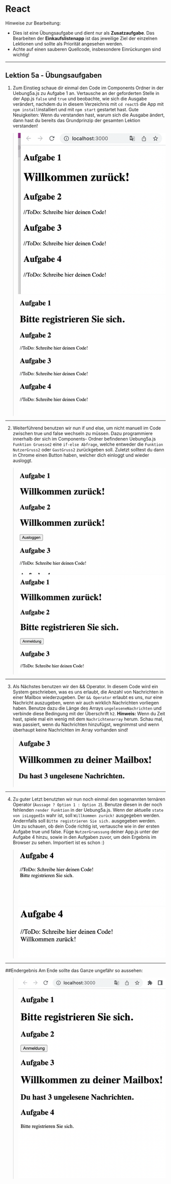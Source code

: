 # React

Hinweise zur Bearbeitung:

- Dies ist eine Übungsaufgabe und dient nur als **Zusatzaufgabe**. Das Bearbeiten der
  **Einkaufslistenapp** ist das jeweilige Ziel der einzelnen Lektionen und sollte als Priorität angesehen werden.
- Achte auf einen sauberen Quellcode, insbesondere Einrückungen sind wichtig!

---

## Lektion 5a - Übungsaufgaben

1. Zum Einstieg schaue dir einmal den Code im Components Ordner in der Uebung5a.js zu Aufgabe 1 an. Vertausche an der geforderten Stelle in der App.js
   `false` und `true` und beobachte, wie sich die Ausgabe verändert, nachdem du in diesem Verzeichnis mit `cd react5` die App mit `npm install`installiert und mit `npm start` gestartet hast. Gute Neuigkeiten: Wenn du verstanden hast,
   warum sich die Ausgabe ändert, dann hast du bereits das Grundprinzip der gesamten Lektion verstanden!

>![Lektion 5a - Aufgabe 1 - false](img/Aufgabe1true.png)
>![Lektion 5a - Aufgabe 1 - true](img/Aufgabe1false.png)
---

2. Weiterführend benutzen wir nun if und else, um nicht manuell im Code zwischen true und false wechseln zu müssen.
   Dazu programmiere innerhalb der sich im Components- Ordner befindenen Uebung5a.js `Funktion Gruesse2` eine `if-else Abfrage`, welche entweder die `Funktion NutzerGruss2`
   oder `GastGruss2` zurückgeben soll. Zuletzt solltest du dann in Chrome einen Button haben, welcher dich einloggt und wieder
   ausloggt. 

>![Lektion 5a - Aufgabe 2 - vor Login](img/Aufgabe2-1.png)
>![Lektion 5a - Aufgabe 2 - vor Logout](img/Aufgabe2-2.png)
___

3. Als Nächstes benutzen wir den && Operator. In diesem Code wird ein System geschrieben, was es uns erlaubt, die Anzahl
   von Nachrichten in einer Mailbox wiederzugeben. Der `&& Operator` erlaubt es uns, nur eine Nachricht auszugeben, wenn wir
   auch wirklich Nachrichten vorliegen haben.
   Benutze dazu die Länge des Arrays `ungeleseneNachrichten` und verbinde diese Bedingung mit der Überschrift `h2`.
   **Hinweis:** Wenn du Zeit hast, spiele mal ein wenig mit dem `Nachrichtenarray` herum. Schau mal, was passiert,
   wenn du Nachrichten hinzufügst, wegnimmst und wenn überhaupt keine Nachrichten im Array vorhanden sind!
   

>![Lektion 5a - Aufgabe 3 - 3 Nachrichten](img/Aufgabe3.png)
---

4. Zu guter Letzt benutzten wir nun noch einmal den sogenannten ternären Operator (`Aussage ? Option 1 : Option 2`). Benutze
   diesen in der noch fehlenden `render Funktion` in der Uebung5a.js. Wenn der aktuelle `state von isLoggedIn` wahr ist, soll `Willkommen zurück!` ausgegeben
   werden. Andernfalls soll `Bitte registrieren Sie sich.` ausgegeben werden.  
   Um zu schauen, ob dein Code richtig ist, vertausche wie in der ersten Aufgabe true und false.
   Füge `NutzerGruessung` deiner App.js unter der Aufgabe 4 hinzu, sowie in den Aufgaben zuvor, um dein Ergebnis im Browser zu sehen. Importiert ist es schon :) 

>![Lektion 5a - Aufgabe 4 - false](img/Aufgabe4-1.png)
>![Lektion 5a - Aufgabe 4 - true](img/Aufgabe4-2.png)
---

##Endergebnis
Am Ende sollte das Ganze ungefähr so aussehen:
>![Lektion 5a - Gesamt](img/Endergebnis.png)  
